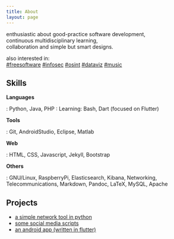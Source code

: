 ```yaml
---
title: About
layout: page
---
```


enthusiastic about good-practice software development,  
continuous multidisciplinary learning,  
collaboration and simple but smart designs.

also interested in:  
[#freesoftware](#) [#infosec](#) [#osint](#) [#dataviz](#) [#music](#)

<h2>Skills</h2>

**Languages**  

:    Python, Java, PHP
:    Learning: Bash, Dart (focused on Flutter)

**Tools**  

:    Git, AndroidStudio, Eclipse, Matlab

**Web**  

:    HTML, CSS, Javascript, Jekyll, Bootstrap

**Others**  

:   GNU/Linux, RaspberryPi, Elasticsearch, Kibana, Networking, Telecommunications, Markdown, Pandoc, LaTeX, MySQL, Apache

<h2>Projects</h2>

* [a simple network tool in python](https://jartigag.github.io/janitor-bot)
* [some social media scripts](https://jartigag.github.io/cubiertos-para-twitter)
* [an android app (written in flutter)](https://github.com/TheyLendMe/app-theylendme)
